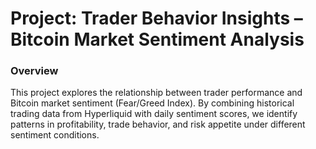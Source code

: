 
# Project: Trader Behavior Insights – Bitcoin Market Sentiment Analysis

### Overview

This project explores the relationship between trader performance and Bitcoin market sentiment (Fear/Greed Index). By combining historical trading data from Hyperliquid with daily sentiment scores, we identify patterns in profitability, trade behavior, and risk appetite under different sentiment conditions.

